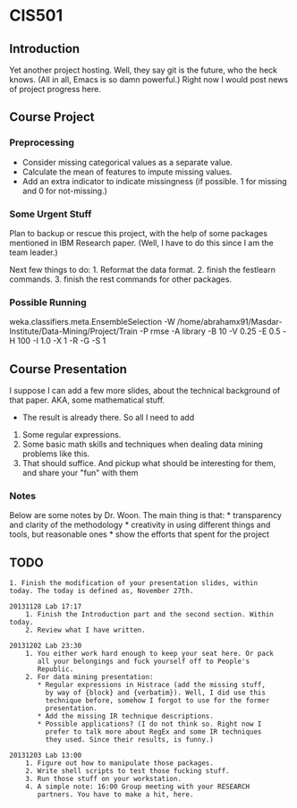 CIS501
======

## Introduction ##
Yet another project hosting. Well, they say git is the future, who the
heck knows. (All in all, Emacs is so damn powerful.)
Right now I would post news of project progress here.

## Course Project ##

### Preprocessing ###
* Consider missing categorical values as a separate value.
* Calculate the mean of features to impute missing values.
* Add an extra indicator to indicate missingness (if possible. 1 for
  missing and 0 for not-missing.)

### Some Urgent Stuff ###
Plan to backup or rescue this project, with the help of some packages
mentioned in IBM Research paper. (Well, I have to do this since I am
the team leader.)

Next few things to do:
    1. Reformat the data format.
    2. finish the festlearn commands.
    3. finish the rest commands for other packages.

### Possible Running ###
weka.classifiers.meta.EnsembleSelection -W /home/abrahamx91/Masdar-Institute/Data-Mining/Project/Train -P rmse -A library -B 10 -V 0.25 -E 0.5 -H 100 -I 1.0 -X 1 -R -G -S 1

## Course Presentation ##
I suppose I can add a few more slides, about the technical background
of that paper. AKA, some mathematical stuff.

* The result is already there. So all I need to add
1. Some regular expressions.
2. Some basic math skills and techniques when dealing data mining
problems like this.
3. That should suffice. And pickup what should be interesting for
them, and share your "fun" with them

### Notes ###
Below are some notes by Dr. Woon.
The main thing is that:
    * transparency and clarity of the methodology
    * creativity in using different things and tools, but reasonable ones
    * show the efforts that spent for the project


## TODO ##
    1. Finish the modification of your presentation slides, within
    today. The today is defined as, November 27th.

    20131128 Lab 17:17
        1. Finish the Introduction part and the second section. Within today.
        2. Review what I have written.

    20131202 Lab 23:30
        1. You either work hard enough to keep your seat here. Or pack
           all your belongings and fuck yourself off to People's
           Republic.
        2. For data mining presentation:
           * Regular expressions in Histrace (add the missing stuff,
             by way of {block} and {verbatim}). Well, I did use this
             technique before, somehow I forgot to use for the former
             presentation.
           * Add the missing IR technique descriptions.
           * Possible applications? (I do not think so. Right now I
             prefer to talk more about RegEx and some IR techniques
             they used. Since their results, is funny.)
    
    20131203 Lab 13:00
        1. Figure out how to manipulate those packages.
        2. Write shell scripts to test those fucking stuff.
        3. Run those stuff on your workstation.
        4. A simple note: 16:00 Group meeting with your RESEARCH
           partners. You have to make a hit, here.



